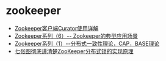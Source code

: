 zookeeper
=====

- [Zookeeper客户端Curator使用详解](https://www.jianshu.com/p/70151fc0ef5d)
- [Zookeeper系列（6）-- Zookeeper的典型应用场景](https://blog.csdn.net/u013679744/article/details/79371022)
- [Zookeeper系列（1）--分布式一致性理论，CAP，BASE理论](https://blog.csdn.net/u013679744/article/details/78674779) 
- [七张图彻底讲清楚ZooKeeper分布式锁的实现原理](https://juejin.im/post/5c01532ef265da61362232ed)